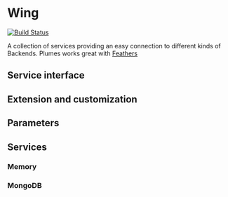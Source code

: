 # Wing

[![Build Status](https://travis-ci.org/feathersjs/wing.png?branch=master)](https://travis-ci.org/feathersjs/wing)

A collection of services providing an easy connection to different kinds of Backends.
Plumes works great with [Feathers](https://github.com/feathersjs/feathers)

## Service interface

## Extension and customization

## Parameters

## Services

### Memory

### MongoDB
